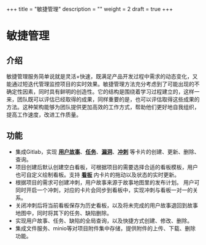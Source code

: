 ﻿+++
title = "敏捷管理"
description = ""
weight = 2
draft = true
+++

# 敏捷管理

<h2 id="1">介绍</h2>

   敏捷管理服务简单说就是灵活+快速，既满足产品开发过程中需求的动态变化，又能通过短迭代管理监控项目的实时效果。敏捷管理方法充分考虑到了可能出现的不确定性因素，同时具有鲜明的创造性。它的结构是围绕着学习过程建立的，这样一来，团队既可以评估已经取得的成果，同样重要的是，也可以评估取得这些成果的方法。这种架构能够为团队提供更加高效的工作方式，帮助他们更好地自我组织，提高工作速度，改进工作质量。

<h2 id="2">功能</h2>

 - 集成Gitlab，实现 [**用户故事**](../scrum/user-story)、[**任务**](../scrum/task)、[**漏洞**](../scrum/bug)、[**冲刺**](../scrum/sprint) 等卡片的创建、更新、删除、查询。
 - 项目创建后默认创建空白看板，可根据项目的需要选择合适的看板模板，用户也可自定义绘制看板。支持 [**看板**](../scrum/board) 内卡片的拖动以及状态的实时更新。
 - 根据项目的需求可创建冲刺，用户故事来源于故事地图里的发布计划。 用户可同时开启一个冲刺，对应的卡片会同步到看板中，实现冲刺与看板一对一的关系。
 - 关闭冲刺后将当前看板保存为历史看板，以及将未完成的用户故事退回到故事地图中，同时将其下的任务、缺陷删除。
 - 实现用户故事、任务、缺陷的全局查询，以及快捷方式创建、修改、删除。
 - 集成文件服务、minio等对项目附件集中存储，提供附件的上传、下载、删除功能。